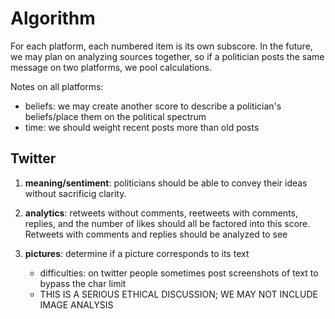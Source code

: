 # Algorithm
For each platform, each numbered item is its own subscore. In the future, we may plan on analyzing sources together, so if a politician posts the same message on two platforms, we pool calculations. 

Notes on all platforms:
- beliefs: we may create another score to describe a politician's beliefs/place them on the political spectrum
- time: we should weight recent posts more than old posts

## Twitter

1. **meaning/sentiment**: politicians should be able to convey their ideas without sacrificig clarity. 

2. **analytics**: retweets without comments, reetweets with comments, replies, and the number of likes should all be factored into this score. Retweets with comments and replies should be analyzed to see 

3. **pictures**: determine if a picture corresponds to its text
    - difficulties: on twitter people sometimes post screenshots of text to bypass the char limit
    - THIS IS A SERIOUS ETHICAL DISCUSSION; WE MAY NOT INCLUDE IMAGE ANALYSIS
